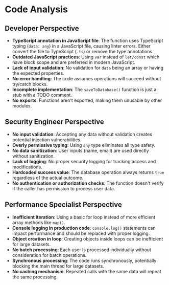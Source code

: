 # Code Analysis

## Developer Perspective

- **TypeScript annotation in JavaScript file**: The function uses TypeScript typing (`data: any`) in a JavaScript file, causing linter errors. Either convert the file to TypeScript (`.ts`) or remove the type annotations.
- **Outdated JavaScript practices**: Using `var` instead of `let/const` which have block scope and are preferred in modern JavaScript.
- **Lack of input validation**: No validation for `data` being an array or having the expected properties.
- **No error handling**: The code assumes operations will succeed without try/catch blocks.
- **Incomplete implementation**: The `saveToDatabase()` function is just a stub with a TODO comment.
- **No exports**: Functions aren't exported, making them unusable by other modules.

## Security Engineer Perspective

- **No input validation**: Accepting any data without validation creates potential injection vulnerabilities.
- **Overly permissive typing**: Using `any` type eliminates all type safety.
- **No data sanitization**: User inputs (name, email) are used directly without sanitization.
- **Lack of logging**: No proper security logging for tracking access and modifications.
- **Hardcoded success value**: The database operation always returns `true` regardless of the actual outcome.
- **No authentication or authorization checks**: The function doesn't verify if the caller has permission to process user data.

## Performance Specialist Perspective

- **Inefficient iteration**: Using a basic for loop instead of more efficient array methods like `map()`.
- **Console logging in production code**: `console.log()` statements can impact performance and should be replaced with proper logging.
- **Object creation in loop**: Creating objects inside loops can be inefficient for large datasets.
- **No batch processing**: Each user is processed individually without consideration for batch operations.
- **Synchronous processing**: The code runs synchronously, potentially blocking the main thread for large datasets.
- **No caching mechanism**: Repeated calls with the same data will repeat the same processing.
